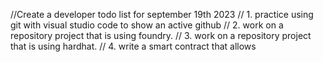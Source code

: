 //Create a developer todo list for september 19th 2023
//  1.  practice using git with visual studio code to show an active github 
//  2.  work on a repository project that is using foundry.
//  3.  work on a repository project that is using hardhat.
//  4.  write a smart contract that allows 